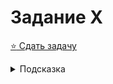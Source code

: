 # Задание X
[:star: Сдать задачу](https://codeforces.com/problemset/problem/263/A)
<details>
<summary>Подсказка</summary>
Подумайте про Манхэттенское расстояние
</details>
